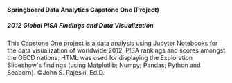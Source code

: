#### Springboard Data Analytics Capstone One (Project)
##### 2012 Global PISA Findings and Data Visualization
This Capstone One project is a data analysis using Jupyter Notebooks for the data visualization of worldwide 2012, 
PISA rankings and scores amongst the OECD nations. HTML was used for displaying the Exploration Slideshow's findings
(using Matplotlib; Numpy; Pandas; Python and Seaborn).
©John S. Rajeski, Ed.D.

